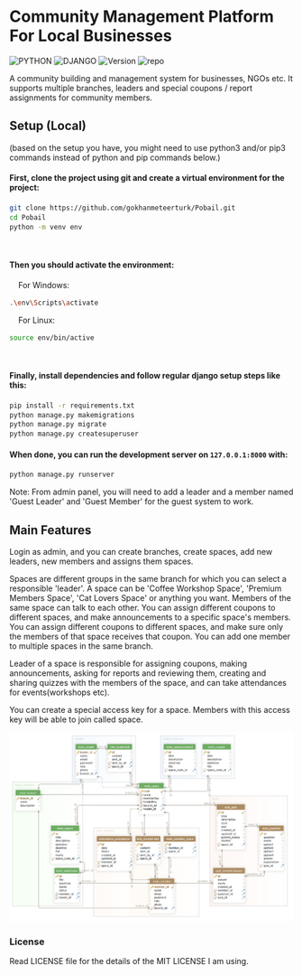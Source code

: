 
# Community Management Platform For Local Businesses
![PYTHON](https://img.shields.io/badge/python%20^3.8-purple?style=flat&logo=python&color=red&logoColor=white)
![DJANGO](https://img.shields.io/badge/Django-^4.0.4-blue?style=flat&logo=django)
![Version](https://img.shields.io/badge/Version-v0.1.03-yellow?style=flat) 
![repo](https://img.shields.io/badge/Status-Active-success?style=flat)

A community building and management system for businesses, NGOs etc. It supports multiple branches, leaders and special coupons / report assignments for community members.

## Setup (Local)
(based on the setup you have, you might need to use python3 and/or pip3 commands instead of python and pip commands below.)



#### First, clone the project using git and create a virtual environment for the project:
```bash
git clone https://github.com/gokhanmeteerturk/Pobail.git
cd Pobail
python -m venv env
```
 
#### Then you should activate the environment:

    For Windows:
```bash
.\env\Scripts\activate
```

    For Linux:
```bash
source env/bin/active
```
 
#### Finally, install dependencies and follow regular django setup steps like this:
```bash
pip install -r requirements.txt
python manage.py makemigrations
python manage.py migrate
python manage.py createsuperuser
```

#### When done, you can run the development server on `127.0.0.1:8000` with:
```bash
python manage.py runserver
```
Note: From admin panel, you will need to add a leader and a member named 'Guest Leader' and 'Guest Member' for the guest system to work.

## Main Features

Login as admin, and you can create branches, create spaces, add new leaders, new members and assigns them spaces.

Spaces are different groups in the same branch for which you can select a responsible 'leader'. A space can be 'Coffee Workshop Space', 'Premium Members Space', 'Cat Lovers Space' or anything you want. 
Members of the same space can talk to each other. You can assign different coupons to different spaces, and make announcements to a specific space's members.
You can assign different coupons to different spaces, and make sure only the members of that space receives that coupon. 
You can add one member to multiple spaces in the same branch.

Leader of a space is responsible for assigning coupons, making announcements, asking for reports and reviewing them, creating and sharing quizzes with the members of the space, and can take attendances for events(workshops etc).

You can create a special access key for a space.
Members with this access key will be able to join called space.

![schema](/media/pobaildb.png?raw=true)

### License
Read LICENSE file for the details of the MIT LICENSE I am using.



